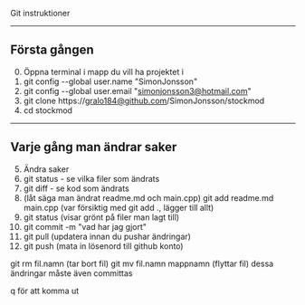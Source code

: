 Git instruktioner

-----
Första gången
-----
0) Öppna terminal i mapp du vill ha projektet i
1) git config --global user.name "SimonJonsson"
2) git config --global user.email "simonjonsson3@hotmail.com"
3) git clone https://gralo184@github.com/SimonJonsson/stockmod
4) cd stockmod

----
Varje gång man ändrar saker 
-----
5) Ändra saker
6) git status - se vilka filer som ändrats
7) git diff - se kod som ändrats
8) (låt säga man ändrat readme.md och main.cpp)
git add readme.md main.cpp (var försiktig med git add ., lägger till allt)
9) git status (visar grönt på filer man lagt till)
10) git commit -m "vad har jag gjort"
11) git pull (updatera innan du pushar ändringar)
12) git push (mata in lösenord till github konto)


git rm fil.namn (tar bort fil)
git mv fil.namn mappnamn (flyttar fil)
dessa ändringar måste även committas


q för att komma ut

